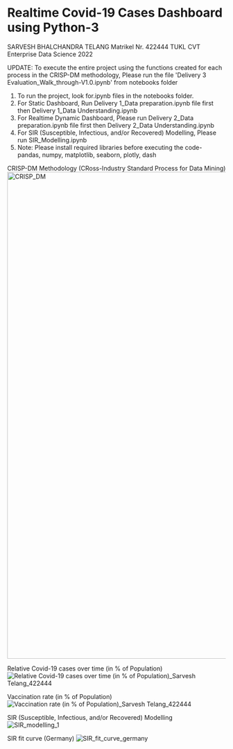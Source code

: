 # Realtime Covid-19 Cases Dashboard using Python-3
SARVESH BHALCHANDRA TELANG
Matrikel Nr. 422444
TUKL CVT
Enterprise Data Science 2022

UPDATE: To execute the entire project using the functions created for each process in the CRISP-DM methodology, Please run the file 'Delivery 3 Evaluation_Walk_through-V1.0.ipynb' from notebooks folder

1. To run the project, look for.ipynb files in the notebooks folder.
2. For Static Dashboard, Run Delivery 1_Data preparation.ipynb file first then Delivery 1_Data Understanding.ipynb
3. For Realtime Dynamic Dashboard, Please run Delivery 2_Data preparation.ipynb file first then Delivery 2_Data Understanding.ipynb
4. For SIR (Susceptible, Infectious, and/or Recovered) Modelling, Please run SIR_Modelling.ipynb
5. Note: Please install required libraries before executing the code- pandas, numpy, matplotlib, seaborn, plotly, dash

CRISP-DM Methodology (CRoss-Industry Standard Process for Data Mining)
<img width="1122" alt="CRISP_DM" src="https://user-images.githubusercontent.com/18647382/234255097-30c741ad-45c6-46c6-8206-c9aaf2d10878.png">

Relative Covid-19 cases over time (in % of Population)
![Relative Covid-19 cases over time (in % of Population)_Sarvesh Telang_422444](https://user-images.githubusercontent.com/18647382/234257473-01f9ca6c-f3b8-4322-a663-34a71996580c.jpg)

Vaccination rate (in % of Population)
![Vaccination rate (in % of Population)_Sarvesh Telang_422444](https://user-images.githubusercontent.com/18647382/234257574-d54e7ceb-e609-4657-bbaa-5a7916f467c9.jpg)

SIR (Susceptible, Infectious, and/or Recovered) Modelling
![SIR_modelling_1](https://user-images.githubusercontent.com/18647382/234257879-497b46ac-e876-4dd7-a085-8c7fe87c7a38.png)

SIR fit curve (Germany)
![SIR_fit_curve_germany](https://user-images.githubusercontent.com/18647382/234257980-0404e868-1e8e-48b8-bc66-041efaf2ea3a.png)
